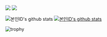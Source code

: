 <img src="https://img.shields.io/badge/Java-007396?style=flat-square&logo=Java&logoColor=white">

<img src="https://img.shields.io/badge/.NET-512BD4?style=lamula&logo=dotnet&logoColor=white">


![본인ID's github stats](https://github-readme-stats.vercel.app/api?username=gkehgl1&show_icons=true)
[![본인ID's github stats](https://github-readme-stats.vercel.app/api/top-langs/?username=gkehgl1&show_icons=true&hide_border=true&title_color=004386&icon_color=004386&layout=compact)](https://github.com/gkehgl1)

![trophy](https://github-profile-trophy.vercel.app/?username=gkehgl1)
